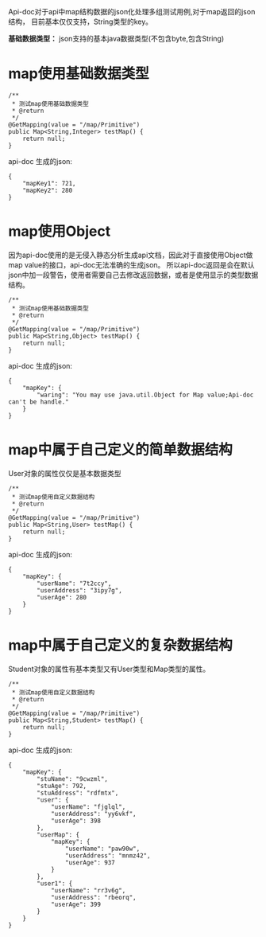Api-doc对于api中map结构数据的json化处理多组测试用例,对于map返回的json结构，
目前基本仅仅支持，String类型的key。

**基础数据类型：** json支持的基本java数据类型(不包含byte,包含String)

# map使用基础数据类型

```
/**
 * 测试map使用基础数据类型
 * @return
 */
@GetMapping(value = "/map/Primitive")
public Map<String,Integer> testMap() {
    return null;
}
```
api-doc 生成的json:
```
{
	"mapKey1": 721,
	"mapKey2": 280
}
```
# map使用Object

因为api-doc使用的是无侵入静态分析生成api文档，因此对于直接使用Object做map value的接口，api-doc无法准确的生成json。
所以api-doc返回是会在默认json中加一段警告，使用者需要自己去修改返回数据，或者是使用显示的类型数据结构。
```
/**
 * 测试map使用基础数据类型
 * @return
 */
@GetMapping(value = "/map/Primitive")
public Map<String,Object> testMap() {
    return null;
}
```
api-doc 生成的json:
```
{
	"mapKey": {
		"waring": "You may use java.util.Object for Map value;Api-doc can't be handle."
	}
}
```
# map中属于自己定义的简单数据结构
User对象的属性仅仅是基本数据类型
```
/**
 * 测试map使用自定义数据结构
 * @return
 */
@GetMapping(value = "/map/Primitive")
public Map<String,User> testMap() {
    return null;
}
```
api-doc 生成的json:
```
{
	"mapKey": {
		"userName": "7t2ccy",
		"userAddress": "3ipy7g",
		"userAge": 280
	}
}
```
# map中属于自己定义的复杂数据结构
Student对象的属性有基本类型又有User类型和Map类型的属性。
```
/**
 * 测试map使用自定义数据结构
 * @return
 */
@GetMapping(value = "/map/Primitive")
public Map<String,Student> testMap() {
    return null;
}
```
api-doc 生成的json:
```
{
	"mapKey": {
		"stuName": "9cwzml",
		"stuAge": 792,
		"stuAddress": "rdfmtx",
		"user": {
			"userName": "fjglql",
			"userAddress": "yy6vkf",
			"userAge": 398
		},
		"userMap": {
			"mapKey": {
				"userName": "paw90w",
				"userAddress": "mnmz42",
				"userAge": 937
			}
		},
		"user1": {
			"userName": "rr3v6g",
			"userAddress": "rbeorq",
			"userAge": 399
		}
	}
}
```